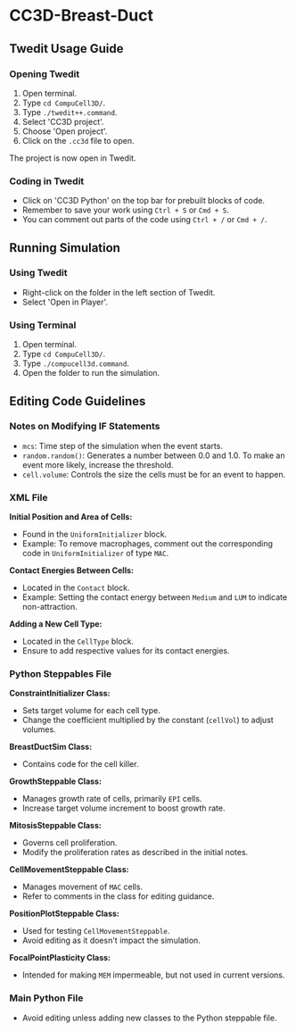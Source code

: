 # CC3D-Breast-Duct

## Twedit Usage Guide

### Opening Twedit

1. Open terminal.
2. Type `cd CompuCell3D/`.
3. Type `./twedit++.command`.
4. Select 'CC3D project'.
5. Choose 'Open project'.
6. Click on the `.cc3d` file to open.

The project is now open in Twedit.

### Coding in Twedit

- Click on 'CC3D Python' on the top bar for prebuilt blocks of code.
- Remember to save your work using `Ctrl + S` or `Cmd + S`.
- You can comment out parts of the code using `Ctrl + /` or `Cmd + /`.

## Running Simulation

### Using Twedit

- Right-click on the folder in the left section of Twedit.
- Select 'Open in Player'.

### Using Terminal

1. Open terminal.
2. Type `cd CompuCell3D/`.
3. Type `./compucell3d.command`.
4. Open the folder to run the simulation.

## Editing Code Guidelines

### Notes on Modifying IF Statements

- `mcs`: Time step of the simulation when the event starts.
- `random.random()`: Generates a number between 0.0 and 1.0. To make an event more likely, increase the threshold.
- `cell.volume`: Controls the size the cells must be for an event to happen.

### XML File

**Initial Position and Area of Cells:**
- Found in the `UniformInitializer` block.
- Example: To remove macrophages, comment out the corresponding code in `UniformInitializer` of type `MAC`.

**Contact Energies Between Cells:**
- Located in the `Contact` block.
- Example: Setting the contact energy between `Medium` and `LUM` to indicate non-attraction.

**Adding a New Cell Type:**
- Located in the `CellType` block.
- Ensure to add respective values for its contact energies.

### Python Steppables File

**ConstraintInitializer Class:**
- Sets target volume for each cell type.
- Change the coefficient multiplied by the constant (`cellVol`) to adjust volumes.

**BreastDuctSim Class:**
- Contains code for the cell killer.

**GrowthSteppable Class:**
- Manages growth rate of cells, primarily `EPI` cells.
- Increase target volume increment to boost growth rate.

**MitosisSteppable Class:**
- Governs cell proliferation.
- Modify the proliferation rates as described in the initial notes.

**CellMovementSteppable Class:**
- Manages movement of `MAC` cells.
- Refer to comments in the class for editing guidance.

**PositionPlotSteppable Class:**
- Used for testing `CellMovementSteppable`.
- Avoid editing as it doesn't impact the simulation.

**FocalPointPlasticity Class:**
- Intended for making `MEM` impermeable, but not used in current versions.

### Main Python File

- Avoid editing unless adding new classes to the Python steppable file.